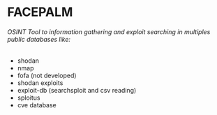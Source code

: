 # FACEPALM

###### OSINT Tool to information gathering and exploit searching in multiples public databases like:

- shodan
- nmap 
- fofa (not developed)
- shodan exploits
- exploit-db (searchsploit and csv reading)
- sploitus
- cve database